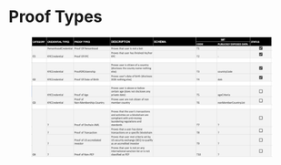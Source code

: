 # Proof Types

<figure><img src="../../.gitbook/assets/image (1) (1) (1) (1).png" alt=""><figcaption></figcaption></figure>
